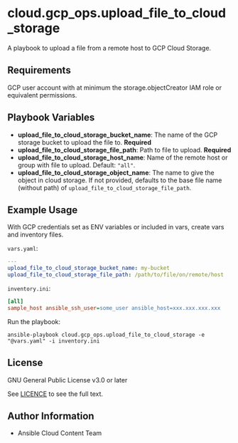 # cloud.gcp_ops.upload_file_to_cloud_storage

A playbook to upload a file from a remote host to GCP Cloud Storage.

## Requirements

GCP user account with at minimum the storage.objectCreator IAM role or equivalent permissions.

## Playbook Variables

* **upload_file_to_cloud_storage_bucket_name**: The name of the GCP storage bucket to upload the file to. **Required**
* **upload_file_to_cloud_storage_file_path**: Path to file to upload. **Required**
* **upload_file_to_cloud_storage_host_name**: Name of the remote host or group with file to upload. Default: `"all"`.
* **upload_file_to_cloud_storage_object_name**: The name to give the object in cloud storage. If not provided, defaults to the base file name (without path) of `upload_file_to_cloud_storage_file_path`.

## Example Usage

With GCP credentials set as ENV variables or included in vars, create vars and inventory files.

`vars.yaml`:

```yaml
---
upload_file_to_cloud_storage_bucket_name: my-bucket
upload_file_to_cloud_storage_file_path: /path/to/file/on/remote/host
```

`inventory.ini`:

```ini
[all]
sample_host ansible_ssh_user=some_user ansible_host=xxx.xxx.xxx.xxx
```

Run the playbook:

```shell
ansible-playbook cloud.gcp_ops.upload_file_to_cloud_storage -e "@vars.yaml" -i inventory.ini
```

## License

GNU General Public License v3.0 or later

See [LICENCE](https://github.com/redhat-cop/cloud.gcp_ops/blob/stable-2/LICENSE) to see the full text.

## Author Information

* Ansible Cloud Content Team
